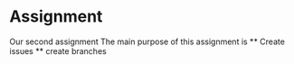 # Assignment
Our second assignment
The main purpose of this assignment is
** Create issues
** create branches
